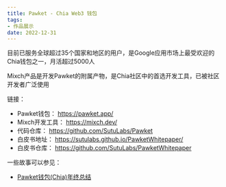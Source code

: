 ```yaml
---
title: Pawket - Chia Web3 钱包
tags:
- 作品展示
date: 2022-12-31
---
```


目前已服务全球超过35个国家和地区的用户，是Google应用市场上最受欢迎的Chia钱包之一，月活超过5000人

Mixch产品是开发Pawket的附属产物，是Chia社区中的首选开发工具，已被社区开发者广泛使用

链接：

- Pawket钱包： https://pawket.app/
- Mixch开发工具： https://mixch.dev/
- 代码仓库： https://github.com/SutuLabs/Pawket
- 白皮书地址： https://sutulabs.github.io/PawketWhitepaper/
- 白皮书仓库： https://github.com/SutuLabs/PawketWhitepaper

一些故事可以参见：

- [Pawket钱包(Chia)年终总结](../../../posts/2022/chia-summary)